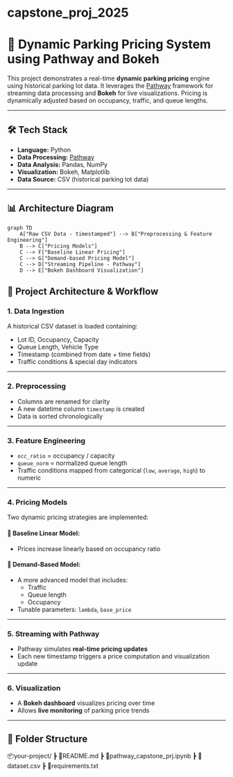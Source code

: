 # capstone_proj_2025
# 🚗 Dynamic Parking Pricing System using Pathway and Bokeh

This project demonstrates a real-time **dynamic parking pricing** engine using historical parking lot data. It leverages the [Pathway](https://pathway.com) framework for streaming data processing and **Bokeh** for live visualizations. Pricing is dynamically adjusted based on occupancy, traffic, and queue lengths.

---

## 🛠️ Tech Stack

- **Language:** Python
- **Data Processing:** [Pathway](https://pathway.com)
- **Data Analysis:** Pandas, NumPy
- **Visualization:** Bokeh, Matplotlib
- **Data Source:** CSV (historical parking lot data)

---

## 📊 Architecture Diagram

```mermaid
graph TD
    A["Raw CSV Data - timestamped"] --> B["Preprocessing & Feature Engineering"]
    B --> C["Pricing Models"]
    C --> F["Baseline Linear Pricing"]
    C --> G["Demand-based Pricing Model"]
    C --> D["Streaming Pipeline - Pathway"]
    D --> E["Bokeh Dashboard Visualization"]
```
## 🧠 Project Architecture & Workflow

### 1. **Data Ingestion**
A historical CSV dataset is loaded containing:
- Lot ID, Occupancy, Capacity  
- Queue Length, Vehicle Type  
- Timestamp (combined from date + time fields)  
- Traffic conditions & special day indicators  

---

### 2. **Preprocessing**
- Columns are renamed for clarity  
- A new datetime column `timestamp` is created  
- Data is sorted chronologically  

---

### 3. **Feature Engineering**
- `occ_ratio` = occupancy / capacity  
- `queue_norm` = normalized queue length  
- Traffic conditions mapped from categorical (`low`, `average`, `high`) to numeric  

---

### 4. **Pricing Models**
Two dynamic pricing strategies are implemented:

#### 🔹 Baseline Linear Model:
- Prices increase linearly based on occupancy ratio

#### 🔸 Demand-Based Model:
- A more advanced model that includes:
  - Traffic
  - Queue length
  - Occupancy  
- Tunable parameters: `lambda`, `base_price`  

---

### 5. **Streaming with Pathway**
- Pathway simulates **real-time pricing updates**
- Each new timestamp triggers a price computation and visualization update  

---

### 6. **Visualization**
- A **Bokeh dashboard** visualizes pricing over time  
- Allows **live monitoring** of parking price trends  

---

## 📁 Folder Structure

📦your-project/
┣ 📜README.md
┣ 📜pathway_capstone_prj.ipynb
┣ 📜dataset.csv
┣ 📜requirements.txt


